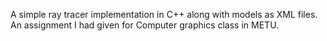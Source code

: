 A simple ray tracer implementation in C++ along with models as XML files. An assignment I had given for Computer graphics class in METU.